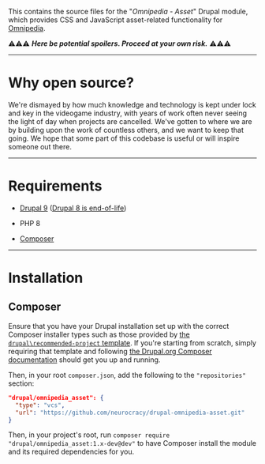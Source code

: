 This contains the source files for the "*Omnipedia - Asset*" Drupal module,
which provides CSS and JavaScript asset-related functionality for
[Omnipedia](https://omnipedia.app/).

⚠️⚠️⚠️ ***Here be potential spoilers. Proceed at your own risk.*** ⚠️⚠️⚠️

----

# Why open source?

We're dismayed by how much knowledge and technology is kept under lock and key
in the videogame industry, with years of work often never seeing the light of
day when projects are cancelled. We've gotten to where we are by building upon
the work of countless others, and we want to keep that going. We hope that some
part of this codebase is useful or will inspire someone out there.

----

# Requirements

* [Drupal 9](https://www.drupal.org/download) ([Drupal 8 is end-of-life](https://www.drupal.org/psa-2021-11-30))

* PHP 8

* [Composer](https://getcomposer.org/)

----

# Installation

## Composer

Ensure that you have your Drupal installation set up with the correct Composer
installer types such as those provided by [the `drupal\recommended-project`
template](https://www.drupal.org/docs/develop/using-composer/starting-a-site-using-drupal-composer-project-templates#s-drupalrecommended-project).
If you're starting from scratch, simply requiring that template and following
[the Drupal.org Composer
documentation](https://www.drupal.org/docs/develop/using-composer/starting-a-site-using-drupal-composer-project-templates)
should get you up and running.

Then, in your root `composer.json`, add the following to the `"repositories"`
section:

```json
"drupal/omnipedia_asset": {
  "type": "vcs",
  "url": "https://github.com/neurocracy/drupal-omnipedia-asset.git"
}
```

Then, in your project's root, run `composer require
"drupal/omnipedia_asset:1.x-dev@dev"` to have Composer install the module and
its required dependencies for you.
